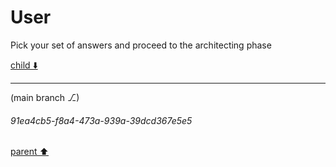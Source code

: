 # User

Pick your set of answers and proceed to the architecting phase

[child ⬇️](#91ea4cb5-f8a4-473a-939a-39dcd367e5e5)

---

(main branch ⎇)
###### 91ea4cb5-f8a4-473a-939a-39dcd367e5e5
[parent ⬆️](#aaa25bd8-2d73-4acc-9b1b-60d39504396e)
